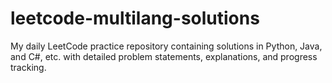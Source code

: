 # leetcode-multilang-solutions
My daily LeetCode practice repository containing solutions in Python, Java, and C#, etc. with detailed problem statements, explanations, and progress tracking.
